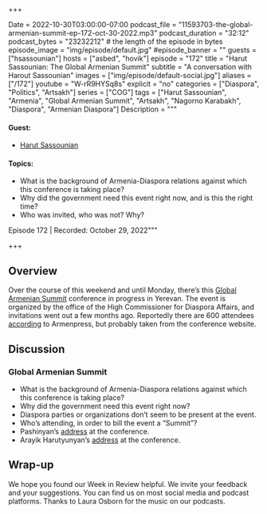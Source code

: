 +++

Date = 2022-10-30T03:00:00-07:00
podcast_file = "11593703-the-global-armenian-summit-ep-172-oct-30-2022.mp3"
podcast_duration = "32:12"
podcast_bytes = "23232212" # the length of the episode in bytes
episode_image = "img/episode/default.jpg"
#episode_banner = ""
guests = ["hsassounian"]
hosts = ["asbed", "hovik"]
episode = "172"
title = "Harut Sassounian: The Global Armenian Summit"
subtitle = "A conversation with Harout Sassounian"
images = ["img/episode/default-social.jpg"]
aliases = ["/172"]
youtube = "W-rR9HYSq8s"
explicit = "no"
categories = ["Diaspora", "Politics", "Artsakh"]
series = ["COG"]
tags = ["Harut Sassounian", "Armenia", "Global Armenian Summit", "Artsakh", "Nagorno Karabakh", "Diaspora", "Armenian Diaspora"]
Description = """
#### Guest:
* [Harut Sassounian](/guest/hsassounian)

#### Topics:
* What is the background of Armenia-Diaspora relations against which this conference is taking place?
* Why did the government need this event right now, and is this the right time?
* Who was invited, who was not? Why?

Episode 172 | Recorded: October 29, 2022"""

+++

## Overview

Over the course of this weekend and until Monday, there’s this [Global Armenian Summit](https://globalarmeniansummit.am/en) conference in progress in Yerevan. The event is organized by the office of the High Commissioner for Diaspora Affairs, and invitations went out a few months ago. Reportedly there are 600 attendees [according](https://armenpress.am/eng/news/1095970.html) to Armenpress, but probably taken from the conference website.

## Discussion

### Global Armenian Summit

* What is the background of Armenia-Diaspora relations against which this conference is taking place?
* Why did the government need this event right now?
* Diaspora parties or organizations don’t seem to be present at the event.
* Who’s attending, in order to bill the event a “Summit”?
* Pashinyan’s [address](https://armenpress.am/eng/news/1095973.html) at the conference.
* Arayik Harutyunyan’s [address](https://armenpress.am/eng/news/1095977.html) at the conference.

## Wrap-up

We hope you found our Week in Review helpful. We invite your feedback and your suggestions. You can find us on most social media and podcast platforms. Thanks to Laura Osborn for the music on our podcasts.
